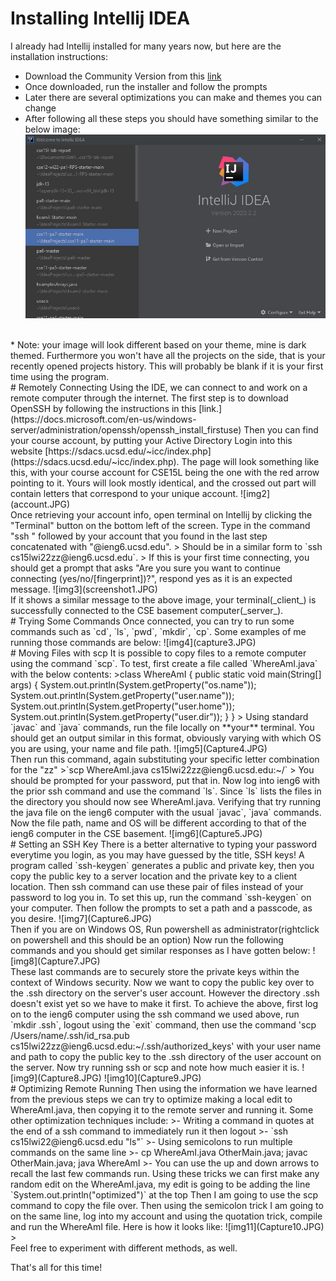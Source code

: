 # Installing Intellij IDEA
I already had Intellij installed for many years now, but here are the installation instructions: 
* Download the Community Version from this [link](https://www.jetbrains.com/idea/download/#section=windows)
* Once downloaded, run the installer and follow the prompts
* Later there are several optimizations you can make and themes you can change
* After following all these steps you should have something similar to the below image:
![img](Capture.JPG)  
<br />
* Note: your image will look different based on your theme, mine is dark themed. Furthermore you won't have all the projects on the side, that is your recently opened projects history. This will probably be blank if it is your first time using the program.       
<br />
# Remotely Connecting
Using the IDE, we can connect to and work on a remote computer through the internet. The first step is to download OpenSSH by following the instructions in this [link.](https://docs.microsoft.com/en-us/windows-server/administration/openssh/openssh_install_firstuse)
Then you can find your course account, by putting your Active Directory Login into this website [https://sdacs.ucsd.edu/~icc/index.php](https://sdacs.ucsd.edu/~icc/index.php).
The page will look something like this, with your course account for CSE15L being the one with the red arrow pointing to it. Yours will look mostly identical, and the crossed out part will contain letters that correspond to your unique account.
![img2](account.JPG)   
<br />
Once retrieving your account info, open terminal on Intellij by clicking the "Terminal" button on the bottom left of the screen. 
Type in the command "ssh " followed by your account that you found in the last step concatenated with "@ieng6.ucsd.edu". 
> Should be in a similar form to `ssh cs15lwi22zz@ieng6.ucsd.edu`.
>
If this is your first time connecting, you should get a prompt that asks "Are you sure you want to continue connecting (yes/no/[fingerprint])?", respond yes as it is an expected message. 
![img3](screenshot1.JPG)    
<br />
If it shows a similar message to the above image, your terminal(_client_) is successfully connected to the CSE basement computer(_server_).     
<br />
# Trying Some Commands
Once connected, you can try to run some commands such as `cd`, `ls`, `pwd`, `mkdir`, `cp`. Some examples of me running those commands are below:
![img4](capture3.JPG)    
<br />
# Moving Files with scp
It is possible to copy files to a remote computer using the command `scp`. To test, first create a file called `WhereAmI.java` with the below contents:
>class WhereAmI {
   public static void main(String[] args) {
     System.out.println(System.getProperty("os.name"));
     System.out.println(System.getProperty("user.name"));
     System.out.println(System.getProperty("user.home"));
     System.out.println(System.getProperty("user.dir"));
   }
 }
>
Using standard `javac` and `java` commands, run the file locally on **your** terminal. You should get an output similar in this format, obviously varying with which OS you are using, your name and file path.
![img5](Capture4.JPG)    
<br />
Then run this command, again substituting your specific letter combination for the "zz"
>`scp WhereAmI.java cs15lwi22zz@ieng6.ucsd.edu:~/`
>
You should be prompted for your password, put that in. Now log into ieng6 with the prior ssh command and use the command `ls`. Since `ls` lists the files in the directory you should now see WhereAmI.java. Verifying that try running the java file on the ieng6 computer with the usual `javac`, `java` commands.
Now the file path, name and OS will be different according to that of the ieng6 computer in the CSE basement.
![img6](Capture5.JPG)    
<br />
# Setting an SSH Key
There is a better alternative to typing your password everytime you login, as you may have guessed by the title, SSH keys! A program called `ssh-keygen` generates a public and private key, then you copy the public key to a server location and the private key to a client location. Then ssh command can use these pair of files instead of your password to log you in. To set this up, run the command `ssh-keygen` on your computer.
Then follow the prompts to set a path and a passcode, as you desire. 
![img7](Capture6.JPG)    
<br />
Then if you are on Windows OS, Run powershell as administrator(rightclick on powershell and this should be an option)
Now run the following commands and you should get similar responses as I have gotten below:
![img8](Capture7.JPG)   
<br />
These last commands are to securely store the private keys within the context of Windows security.
Now we want to copy the public key over to the .ssh directory on the server's user account. However the directory .ssh doesn't exist yet so we have to make it first. 
To achieve the above, first log on to the ieng6 computer using the ssh command we used above, run `mkdir .ssh`, logout using the `exit` command, then use the command 'scp /Users/name/.ssh/id_rsa.pub cs15lwi22zz@ieng6.ucsd.edu:~/.ssh/authorized_keys' with your user name and path to copy the public key to the .ssh directory of the user account on the server.
Now try running ssh or scp and note how much easier it is.
![img9](Capture8.JPG)
![img10](Capture9.JPG)     
<br />
# Optimizing Remote Running
Then using the information we have learned from the previous steps we can try to optimize making a local edit to WhereAmI.java, then copying it to the remote server and running it.
Some other optimization techniques include:
>- Writing a command in quotes at the end of a ssh command to immediately run it then logout
>-  `ssh cs15lwi22@ieng6.ucsd.edu "ls"`
>- Using semicolons to run multiple commands on the same line
>- cp WhereAmI.java OtherMain.java; javac OtherMain.java; java WhereAmI
>- You can use the up and down arrows to recall the last few commands run. 
Using these tricks we can first make any random edit on the WhereAmI.java, my edit is going to be adding the line `System.out.println("optimized")` at the top
Then I am going to use the scp command to copy the file over. Then using the semicolon trick I am going to on the same line, log into my account and using the quotation trick, compile and run the WhereAmI file.
Here is how it looks like: 
![img11](Capture10.JPG)      
><br />
Feel free to experiment with different methods, as well.

That's all for this time! 